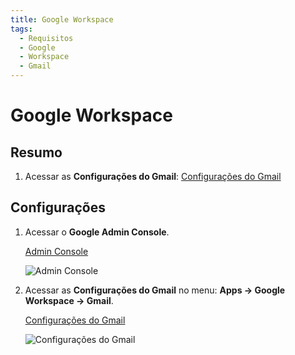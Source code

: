 ```yaml
---
title: Google Workspace
tags:
  - Requisitos
  - Google
  - Workspace
  - Gmail
---
```


# Google Workspace

## Resumo

1. Acessar as **Configurações do Gmail**: [Configurações do Gmail](https://admin.google.com/u/0/ac/appsettings/740348119625)

## Configurações

1. Acessar o **Google Admin Console**.

   [Admin Console](https://admin.google.com)

   ![Admin Console](https://cdn.phishx.io/phishx-docs/images/google_workplace_001.png)

2. Acessar as **Configurações do Gmail** no menu: **Apps -> Google Workspace -> Gmail**.

   [Configurações do Gmail](https://admin.google.com/u/0/ac/appsettings/740348119625)

   ![Configurações do Gmail](https://cdn.phishx.io/phishx-docs/images/google_workplace_002.png)
